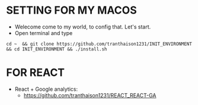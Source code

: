 # SETTING FOR MY MACOS 

+ Welecome come to my world, to config that. Let's start.
+ Open terminal and type
```
cd ~  && git clone https://github.com/tranthaison1231/INIT_ENVIRONMENT && cd INIT_ENVIRONMENT && ./install.sh
```

# FOR REACT 

+ React + Google analytics: 
  - https://github.com/tranthaison1231/REACT_REACT-GA
